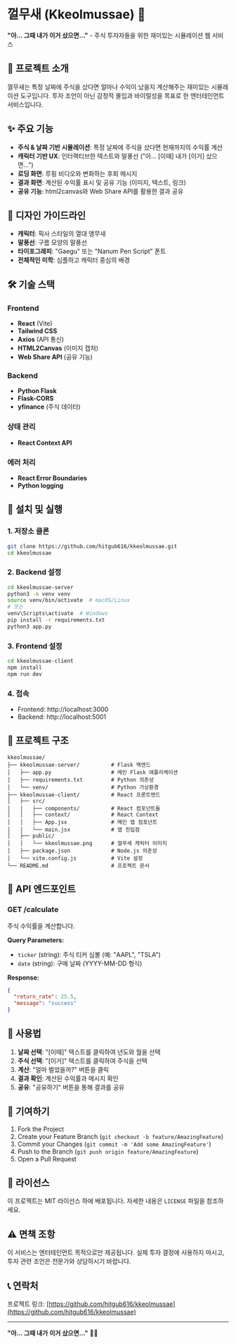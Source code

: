 # 껄무새 (Kkeolmussae) 🦜

**"아… 그때 내가 이거 샀으면..."** - 주식 투자자들을 위한 재미있는 시뮬레이션 웹 서비스

## 📖 프로젝트 소개

껄무새는 특정 날짜에 주식을 샀다면 얼마나 수익이 났을지 계산해주는 재미있는 시뮬레이션 도구입니다. 투자 조언이 아닌 감정적 몰입과 바이럴성을 목표로 한 엔터테인먼트 서비스입니다.

## ✨ 주요 기능

- **주식 & 날짜 기반 시뮬레이션**: 특정 날짜에 주식을 샀다면 현재까지의 수익률 계산
- **캐릭터 기반 UX**: 인터랙티브한 텍스트와 말풍선 ("아… [이때] 내가 [이거] 샀으면...")
- **로딩 화면**: 루핑 비디오와 변화하는 후회 메시지
- **결과 화면**: 계산된 수익률 표시 및 공유 기능 (이미지, 텍스트, 링크)
- **공유 기능**: html2canvas와 Web Share API를 활용한 결과 공유

## 🎨 디자인 가이드라인

- **캐릭터**: 픽사 스타일의 열대 앵무새
- **말풍선**: 구름 모양의 말풍선
- **타이포그래피**: "Gaegu" 또는 "Nanum Pen Script" 폰트
- **전체적인 미학**: 심플하고 캐릭터 중심의 배경

## 🛠 기술 스택

### Frontend
- **React** (Vite)
- **Tailwind CSS**
- **Axios** (API 통신)
- **HTML2Canvas** (이미지 캡처)
- **Web Share API** (공유 기능)

### Backend
- **Python Flask**
- **Flask-CORS**
- **yfinance** (주식 데이터)

### 상태 관리
- **React Context API**

### 에러 처리
- **React Error Boundaries**
- **Python logging**

## 🚀 설치 및 실행

### 1. 저장소 클론
```bash
git clone https://github.com/hitgub616/kkeolmussae.git
cd kkeolmussae
```

### 2. Backend 설정
```bash
cd kkeolmussae-server
python3 -m venv venv
source venv/bin/activate  # macOS/Linux
# 또는
venv\Scripts\activate  # Windows
pip install -r requirements.txt
python3 app.py
```

### 3. Frontend 설정
```bash
cd kkeolmussae-client
npm install
npm run dev
```

### 4. 접속
- Frontend: http://localhost:3000
- Backend: http://localhost:5001

## 📁 프로젝트 구조

```
kkeolmussae/
├── kkeolmussae-server/          # Flask 백엔드
│   ├── app.py                   # 메인 Flask 애플리케이션
│   ├── requirements.txt         # Python 의존성
│   └── venv/                    # Python 가상환경
├── kkeolmussae-client/          # React 프론트엔드
│   ├── src/
│   │   ├── components/          # React 컴포넌트들
│   │   ├── context/             # React Context
│   │   ├── App.jsx              # 메인 앱 컴포넌트
│   │   └── main.jsx             # 앱 진입점
│   ├── public/
│   │   └── kkeolmussae.png      # 껄무새 캐릭터 이미지
│   ├── package.json             # Node.js 의존성
│   └── vite.config.js           # Vite 설정
└── README.md                    # 프로젝트 문서
```

## 🔧 API 엔드포인트

### GET /calculate
주식 수익률을 계산합니다.

**Query Parameters:**
- `ticker` (string): 주식 티커 심볼 (예: "AAPL", "TSLA")
- `date` (string): 구매 날짜 (YYYY-MM-DD 형식)

**Response:**
```json
{
  "return_rate": 25.5,
  "message": "success"
}
```

## 🎯 사용법

1. **날짜 선택**: "[이때]" 텍스트를 클릭하여 년도와 월을 선택
2. **주식 선택**: "[이거]" 텍스트를 클릭하여 주식을 선택
3. **계산**: "얼마 벌었을까?" 버튼을 클릭
4. **결과 확인**: 계산된 수익률과 메시지 확인
5. **공유**: "공유하기" 버튼을 통해 결과를 공유

## 🤝 기여하기

1. Fork the Project
2. Create your Feature Branch (`git checkout -b feature/AmazingFeature`)
3. Commit your Changes (`git commit -m 'Add some AmazingFeature'`)
4. Push to the Branch (`git push origin feature/AmazingFeature`)
5. Open a Pull Request

## 📄 라이선스

이 프로젝트는 MIT 라이선스 하에 배포됩니다. 자세한 내용은 `LICENSE` 파일을 참조하세요.

## ⚠️ 면책 조항

이 서비스는 엔터테인먼트 목적으로만 제공됩니다. 실제 투자 결정에 사용하지 마시고, 투자 관련 조언은 전문가와 상담하시기 바랍니다.

## 📞 연락처

프로젝트 링크: [https://github.com/hitgub616/kkeolmussae](https://github.com/hitgub616/kkeolmussae)

---

**"아… 그때 내가 이거 샀으면..."** 🦜✨ 